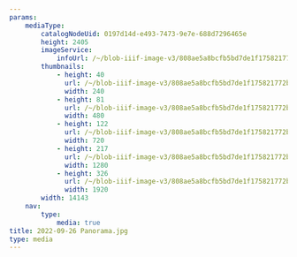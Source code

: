 ```yaml
---
params:
    mediaType:
        catalogNodeUid: 0197d14d-e493-7473-9e7e-688d7296465e
        height: 2405
        imageService:
            infoUrl: /~/blob-iiif-image-v3/808ae5a8bcfb5bd7de1f175821772bed5fe62e206e62e2b7f035d3e51da3bc02/info.json
        thumbnails:
            - height: 40
              url: /~/blob-iiif-image-v3/808ae5a8bcfb5bd7de1f175821772bed5fe62e206e62e2b7f035d3e51da3bc02/full/240%2C40/0/default.jpg
              width: 240
            - height: 81
              url: /~/blob-iiif-image-v3/808ae5a8bcfb5bd7de1f175821772bed5fe62e206e62e2b7f035d3e51da3bc02/full/480%2C81/0/default.jpg
              width: 480
            - height: 122
              url: /~/blob-iiif-image-v3/808ae5a8bcfb5bd7de1f175821772bed5fe62e206e62e2b7f035d3e51da3bc02/full/720%2C122/0/default.jpg
              width: 720
            - height: 217
              url: /~/blob-iiif-image-v3/808ae5a8bcfb5bd7de1f175821772bed5fe62e206e62e2b7f035d3e51da3bc02/full/1280%2C217/0/default.jpg
              width: 1280
            - height: 326
              url: /~/blob-iiif-image-v3/808ae5a8bcfb5bd7de1f175821772bed5fe62e206e62e2b7f035d3e51da3bc02/full/1920%2C326/0/default.jpg
              width: 1920
        width: 14143
    nav:
        type:
            media: true
title: 2022-09-26 Panorama.jpg
type: media
---
```

